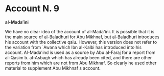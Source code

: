 Account N. 9
============

**al-Mada’ini**

We have no clear idea of the account of al-Mada'ini. It is possible
that it is the main source of al-Baladhuri for Abu Mikhnaf, but
al-Baladhuri introduces his account with the collective qalu. However,
this version does not refer to the variation from \`Awana which Ibn
al-Kalbi has introduced into his account. Al-Mada'ind is used as a
source by Abu al-Faraj for a report from al-Qasim b. al-Asbagh which has
already been cited, and there are other reports from him which are not
from Abu Mikhnaf. So clearly he used other material to supplement Abu
Mikhnaf s account.


